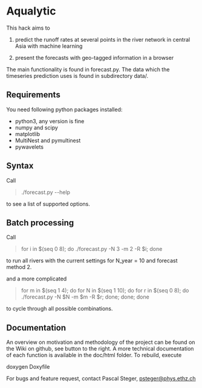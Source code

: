 Aqualytic
=========

This hack aims to

1) predict the runoff rates at several points in the river network in central Asia with machine learning

2) present the forecasts with geo-tagged information in a browser

The main functionality is found in forecast.py. The data which the timeseries prediction uses is found in subdirectory data/.

Requirements
------------
You need following python packages installed:
- python3, any version is fine
- numpy and scipy
- matplotlib
- MultiNest and pymultinest
- pywavelets

Syntax
------
Call

>  ./forecast.py --help

to see a list of supported options.


Batch processing
----------------

Call

>  for i in $(seq 0 8); do ./forecast.py -N 3 -m 2 -R $i; done

to run all rivers with the current settings for N_year = 10 and forecast method 2.

and a more complicated

>  for m in $(seq 1 4); do for N in $(seq 1 10); do for r in $(seq 0 8); do ./forecast.py -N $N -m $m -R $r; done; done; done

to cycle through all possible combinations.


Documentation
-------------

An overview on motivation and methodology of the project can be found on the Wiki on github, see button to the right.
A more technical documentation of each function is available in the doc/html folder. To rebuild, execute

doxygen Doxyfile



For bugs and feature request, contact
Pascal Steger, psteger@phys.ethz.ch
